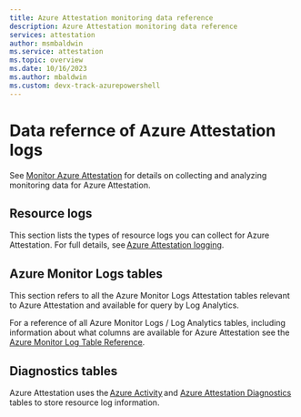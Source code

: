 ```yaml
---
title: Azure Attestation monitoring data reference
description: Azure Attestation monitoring data reference
services: attestation
author: msmbaldwin
ms.service: attestation
ms.topic: overview
ms.date: 10/16/2023
ms.author: mbaldwin 
ms.custom: devx-track-azurepowershell
---
```


# Data refernce of Azure Attestation logs

See [Monitor Azure Attestation](monitor-logs.md) for details on collecting and analyzing monitoring data for Azure Attestation.

## Resource logs 

This section lists the types of resource logs you can collect for Azure Attestation. For full details, see [Azure Attestation logging](view-logs.md). 

## Azure Monitor Logs tables 

This section refers to all the Azure Monitor Logs Attestation tables relevant to Azure Attestation and available for query by Log Analytics. 

For a reference of all Azure Monitor Logs / Log Analytics tables, including information about what columns are available for Azure Attestation see the [Azure Monitor Log Table Reference](/azure/azure-monitor/reference/tables/tables-resourcetype). 

## Diagnostics tables 

Azure Attestation uses the [Azure Activity](/azure/azure-monitor/reference/tables/azureactivity) and [Azure Attestation Diagnostics](/azure/azure-monitor/reference/tables/azureattestationdiagnostics) tables to store resource log information.  

